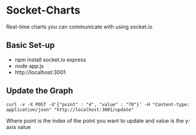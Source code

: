 Socket-Charts
=============

Real-time charts you can communicate with using socket.io

## Basic Set-up
- npm install socket.io express
- node app.js
- http://localhost:3001

## Update the Graph
```
curl -v -X POST -d'{"point" : "4", "value" : "70"}' -H "Content-type: application/json" "http://localhost:3001/update"
```

Where point is the index of the point you want to update and value is the y-axis value
